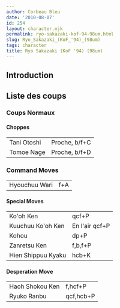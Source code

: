 ```yaml
---
author: Corbeau Bleu
date: '2010-08-07'
id: 254
layout: character.njk
permalink: ryo-sakazaki-kof-94-98um.html
slug: Ryo_Sakazaki_(KoF_'94)_(98um)
tags: character
title: Ryo Sakazaki (KoF '94) (98um)
---
```


## Introduction

## Liste des coups

### Coups Normaux

#### Choppes

|             |               |
|-------------|---------------|
| Tani Otoshi | Proche, b/f+C |
| Tomoe Nage  | Proche, b/f+D |

### Command Moves

|               |     |
|---------------|-----|
| Hyouchuu Wari | f+A |

#### Special Moves

|                    |                |
|--------------------|----------------|
| Ko'oh Ken          | qcf+P          |
| Kuuchuu Ko'oh Ken  | En l'air qcf+P |
| Kohou              | dp+P           |
| Zanretsu Ken       | f,b,f+P        |
| Hien Shippuu Kyaku | hcb+K          |

#### Desperation Move

|                 |           |
|-----------------|-----------|
| Haoh Shokou Ken | f,hcf+P   |
| Ryuko Ranbu     | qcf,hcb+P |